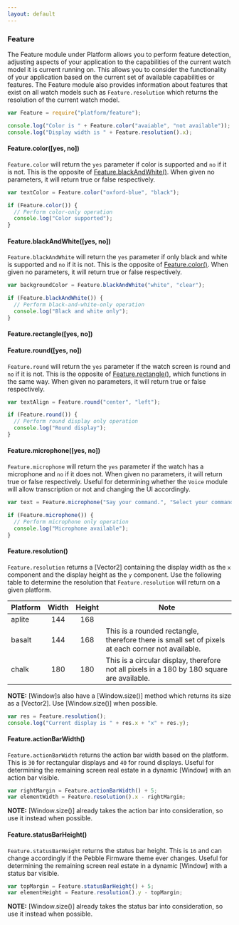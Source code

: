 ```yaml
---
layout: default
---
```


### Feature

[Feature]: #feature

The Feature module under Platform allows you to perform feature detection, adjusting aspects of your application to the capabilities of the current watch model it is current running on. This allows you to consider the functionality of your application based on the current set of available capabilities or features. The Feature module also provides information about features that exist on all watch models such as `Feature.resolution` which returns the resolution of the current watch model.

```js
var Feature = require("platform/feature");

console.log("Color is " + Feature.color("avaiable", "not available"));
console.log("Display width is " + Feature.resolution().x);
```

<a id="feature-color"></a>

#### Feature.color([yes, no])

[Feature.color()]: #feature-color

`Feature.color` will return the `yes` parameter if color is supported and `no` if it is not. This is the opposite of [Feature.blackAndWhite()]. When given no parameters, it will return true or false respectively.

```js
var textColor = Feature.color("oxford-blue", "black");

if (Feature.color()) {
  // Perform color-only operation
  console.log("Color supported");
}
```

<a id="feature-blackAndWhite"></a>

#### Feature.blackAndWhite([yes, no])

[Feature.blackAndWhite()]: #feature-blackAndWhite

`Feature.blackAndWhite` will return the `yes` parameter if only black and white is supported and `no` if it is not. This is the opposite of [Feature.color()]. When given no parameters, it will return true or false respectively.

```js
var backgroundColor = Feature.blackAndWhite("white", "clear");

if (Feature.blackAndWhite()) {
  // Perform black-and-white-only operation
  console.log("Black and white only");
}
```

<a id="feature-rectangle"></a>

#### Feature.rectangle([yes, no])

[Feature.rectangle()]: #feature-rectangle

<a id="feature-round"></a>

#### Feature.round([yes, no])

[Feature.round()]: #feature-round

`Feature.round` will return the `yes` parameter if the watch screen is round and `no` if it is not. This is the opposite of [Feature.rectangle()], which functions in the same way. When given no parameters, it will return true or false respectively.

```js
var textAlign = Feature.round("center", "left");

if (Feature.round()) {
  // Perform round display only operation
  console.log("Round display");
}
```

#### Feature.microphone([yes, no])

`Feature.microphone` will return the `yes` parameter if the watch has a microphone and `no` if it does not. When given no parameters, it will return true or false respectively. Useful for determining whether the `Voice` module will allow transcription or not and changing the UI accordingly.

```js
var text = Feature.microphone("Say your command.", "Select your command.");

if (Feature.microphone()) {
  // Perform microphone only operation
  console.log("Microphone available");
}
```

<a id="feature-resolution"></a>

#### Feature.resolution()

[Feature.resolution()]: #feature-resolution

`Feature.resolution` returns a [Vector2] containing the display width as the `x` component and the display height as the `y` component. Use the following table to determine the resolution that `Feature.resolution` will return on a given platform.

| Platform | Width | Height | Note                                                                                              |
| -------- | :---: | :----: | ------------------------------------------------------------------------------------------------- |
| aplite   |  144  |  168   |                                                                                                   |
| basalt   |  144  |  168   | This is a rounded rectangle, therefore there is small set of pixels at each corner not available. |
| chalk    |  180  |  180   | This is a circular display, therefore not all pixels in a 180 by 180 square are available.        |

**NOTE:** [Window]s also have a [Window.size()] method which returns its size as a [Vector2]. Use [Window.size()] when possible.

```js
var res = Feature.resolution();
console.log("Current display is " + res.x + "x" + res.y);
```

#### Feature.actionBarWidth()

`Feature.actionBarWidth` returns the action bar width based on the platform. This is `30` for rectangular displays and `40` for round displays. Useful for determining the remaining screen real estate in a dynamic [Window] with an action bar visible.

```js
var rightMargin = Feature.actionBarWidth() + 5;
var elementWidth = Feature.resolution().x - rightMargin;
```

**NOTE:** [Window.size()] already takes the action bar into consideration, so use it instead when possible.

<a id="feature-statusBarHeight"></a>

#### Feature.statusBarHeight()

[Feature.statusBarHeight()]: #feature-statusBarHeight

`Feature.statusBarHeight` returns the status bar height. This is `16` and can change accordingly if the Pebble Firmware theme ever changes. Useful for determining the remaining screen real estate in a dynamic [Window] with a status bar visible.

```js
var topMargin = Feature.statusBarHeight() + 5;
var elementHeight = Feature.resolution().y - topMargin;
```

**NOTE:** [Window.size()] already takes the status bar into consideration, so use it instead when possible.
